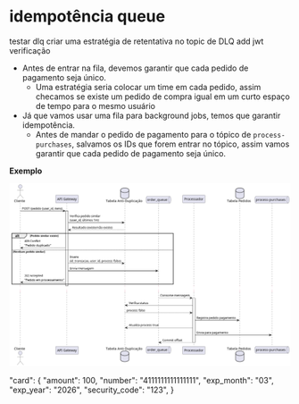 # idempotência queue

testar dlq
criar uma estratégia de retentativa no topic de DLQ
add jwt verificação

- Antes de entrar na fila, devemos garantir que cada pedido de pagamento seja único.
  - Uma estratégia seria colocar um time em cada pedido, assim checamos se existe um pedido de compra igual em um curto espaço de tempo para o mesmo usuário
- Já que vamos usar uma fila para background jobs, temos que garantir idempotência.
  - Antes de mandar o pedido de pagamento para o tópico de `process-purchases`, salvamos os IDs que forem entrar no tópico, assim vamos garantir que cada pedido de pagamento seja único.

**Exemplo**

![uml](./docs/process_purchases_flow.png)

"card": {
"amount": 100,
"number": "4111111111111111",
"exp_month": "03",
"exp_year": "2026",
"security_code": "123",
}
